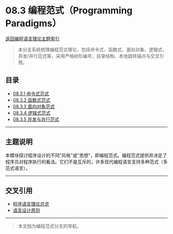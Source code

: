 # 08.3 编程范式（Programming Paradigms）

[返回编程语言理论主题索引](../README.md)

> 本分支系统梳理编程范式理论，包括命令式、函数式、面向对象、逻辑式、并发/并行范式等，采用严格树形编号、目录结构、本地跳转锚点与交叉引用。

## 目录

- [08.3.1 命令式范式](./08.3.1_Imperative_Paradigm.md)
- [08.3.2 函数式范式](./08.3.2_Functional_Paradigm.md)
- [08.3.3 面向对象范式](./08.3.3_Object_Oriented_Paradigm.md)
- [08.3.4 逻辑式范式](./08.3.4_Logic_Paradigm.md)
- [08.3.5 并发与并行范式](./08.3.5_Concurrent_and_Parallel_Paradigms.md)

---

## 主题说明

本模块探讨程序设计的不同"风格"或"思想"，即编程范式。编程范式提供并决定了程序员对程序执行的看法。它们不是互斥的，许多现代编程语言支持多种范式（多范式语言）。

---

## 交叉引用

- [程序语言理论总览](../README.md)
- [语言设计原则](../08.1_Language_Design_and_Specification/08.1.1_Language_Design_Principles.md)

---

> 本文档为编程范式分支的导航。
